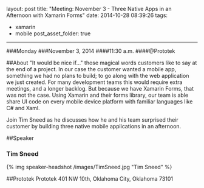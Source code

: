 layout: post
title: "Meeting: November 3 - Three Native Apps in an Afternoon with Xamarin Forms"
date: 2014-10-28 08:39:26
tags:
- xamarin
- mobile
post_asset_folder: true
---

###Monday
###November 3, 2014
####11:30 a.m.
####@Prototek


##About
"It would be nice if..." those magical words customers like to say at the end of a project. In our case the customer wanted a mobile app, something we had no plans to build; to go along with the web application we just created. For many development teams this would require extra meetings, and a longer backlog. But because we have Xamarin Forms, that was not the case. Using Xamarin and their forms library, our team is able share UI code on every mobile device platform with familiar languages like C# and Xaml. 

Join Tim Sneed as he discusses how he and his team surprised their customer by building three 
native mobile applications in an afternoon.


<!-- more -->

##Speaker  




### Tim Sneed

{% img speaker-headshot /images/TimSneed.jpg  "Tim Sneed" %}


##Prototek
Prototek
401 NW 10th,
Oklahoma City, Oklahoma
73101

<script 
type="text/javascript" 
src="http://maps.google.com/maps/api/js?sensor=false"
></script>
<style>
#gmap_canvas img{
  max-width:none!important;
  background:none!important;
}

.speaker-headshot {
  float: left;
  
  padding: 5px 100% 5px 0px; 
}

</style>

<div style="overflow:hidden;height:200px;width:900px;">
  <div id="gmap_canvas" style="height:200px;width:900px;"></div>
</div>
<script type="text/javascript"> 
function init_map() {
    var myOptions = {
        zoom: 14,
        center: new google.maps.LatLng(35.478527, -97.51941699999998),
        mapTypeId: google.maps.MapTypeId.ROADMAP
    };
    map = new google.maps.Map(document.getElementById("gmap_canvas"), myOptions);
    marker = new google.maps.Marker({
        map: map,
        position: new google.maps.LatLng(35.478527, -97.51941699999998)
    });
    infowindow = new google.maps.InfoWindow({
        content: "<b>Prototek</b><br/>401 NW 10th St, <br/>73103 Oklahoma City"
    });
    google.maps.event.addListener(marker, "click", function() {
        infowindow.open(map, marker);
    });
    infowindow.open(map, marker);
}
google.maps.event.addDomListener(window, 'load', init_map);
</script>